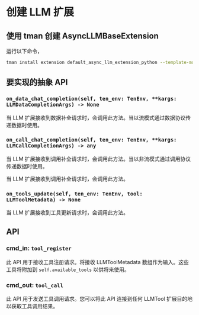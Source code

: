# 创建 LLM 扩展

## 使用 tman 创建 AsyncLLMBaseExtension

运行以下命令，

```bash
tman install extension default_async_llm_extension_python --template-mode --template-data package_name=llm_extension --template-data class_name_prefix=LLMExtension
```

## 要实现的抽象 API

### `on_data_chat_completion(self, ten_env: TenEnv, **kargs: LLMDataCompletionArgs) -> None`

当 LLM 扩展接收到数据补全请求时，会调用此方法。当以流模式通过数据协议传递数据时使用。

### `on_call_chat_completion(self, ten_env: TenEnv, **kargs: LLMCallCompletionArgs) -> any`

当 LLM 扩展接收到调用补全请求时，会调用此方法。当以非流模式通过调用协议传递数据时使用。

当 LLM 扩展接收到调用补全请求时，会调用此方法。

### `on_tools_update(self, ten_env: TenEnv, tool: LLMToolMetadata) -> None`

当 LLM 扩展接收到工具更新请求时，会调用此方法。

## API

### cmd_in: `tool_register`

此 API 用于接收工具注册请求。将接收 LLMToolMetadata 数组作为输入。这些工具将附加到 `self.available_tools` 以供将来使用。

### cmd_out: `tool_call`

此 API 用于发送工具调用请求。您可以将此 API 连接到任何 LLMTool 扩展目的地以获取工具调用结果。
